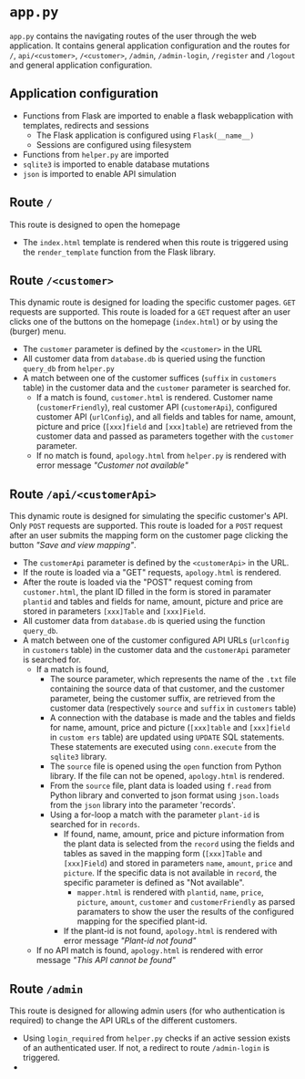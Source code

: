 # `app.py`
`app.py` contains the navigating routes of the user through the web application. It contains general application configuration and the routes for `/`, `api/<customer>`, `/<customer>`, `/admin`, `/admin-login`, `/register` and `/logout` and general application configuration.

## Application configuration
- Functions from Flask are imported to enable a flask webapplication with templates, redirects and sessions
   - The Flask application is configured using `Flask(__name__)`
   - Sessions are configured using filesystem
- Functions from `helper.py` are imported
- `sqlite3` is imported to enable database mutations
- `json` is imported to enable API simulation

## Route `/`
This route is designed to open the homepage
- The `index.html` template is rendered when this route is triggered using the `render_template` function from the Flask library.

## Route `/<customer>`
This dynamic route is designed for loading the specific customer pages. `GET` requests are supported. This route is loaded for a `GET` request after an user clicks one of the buttons on the homepage (`index.html`) or by using the (burger) menu. 
- The `customer` parameter is defined by the `<customer>` in the URL
- All customer data from `database.db` is queried using the function `query_db` from `helper.py`
- A match between one of the customer suffices (`suffix` in `customers` table) in the customer data and the `customer` parameter is searched for.
  - If a match is found, `customer.html` is rendered. Customer name (`customerFriendly`), real customer API (`customerApi`), configured customer API (`urlConfig`), and all fields and tables for name, amount, picture and price (`[xxx]field` and `[xxx]table`) are retrieved from the customer data and passed as parameters together with the `customer` parameter.
  - If no match is found, `apology.html` from `helper.py` is rendered with error message _"Customer not available"_

## Route `/api/<customerApi>`
This dynamic route is designed for simulating the specific customer's API. Only `POST` requests are supported. This route is loaded for a `POST` request after an user submits the mapping form on the customer page clicking the button _"Save and view mapping"_.
- The `customerApi` parameter is defined by the `<customerApi>` in the URL.
- If the route is loaded via a "GET" requests, `apology.html` is rendered.
- After the route is loaded via the "POST" request coming from `customer.html`, the plant ID filled in the form is stored in paramater `plantid` and tables and fields for name, amount, picture and price are stored in parameters `[xxx]Table` and `[xxx]Field`.
- All customer data from `database.db` is queried using the function `query_db`.
- A match between one of the customer configured API URLs (`urlconfig` in `customers` table) in the customer data and the `customerApi` parameter is searched for.
  - If a match is found,
     - The source parameter, which represents the name of the `.txt` file containing the source data of that customer,  and the customer parameter, being the customer suffix, are retrieved from the customer data (respectively `source` and `suffix` in `customers` table)
     - A connection with the database is made and the tables and fields for name, amount, price and picture (`[xxx]table` and `[xxx]field` in `custom ers` table) are updated using `UPDATE` SQL statements. These statements are executed using `conn.execute` from the `sqlite3` library.
     - The `source` file is opened using the `open` function from Python library. If the file can not be opened, `apology.html` is rendered.
     - From the `source` file, plant data is loaded using `f.read` from Python library and converted to json format using `json.loads` from the `json` library into the parameter 'records'.
     - Using a for-loop a match with the parameter `plant-id` is searched for in `records`.
       - If found, name, amount, price and picture information from the plant data is selected from the `record` using the fields and tables as saved in the mapping form (`[xxx]Table` and `[xxx]Field`) and stored in parameters `name`, `amount`, `price` and `picture`. If the specific data is not available in `record`, the specific parameter is defined as "Not available".
          - `mapper.html` is rendered with `plantid`, `name`, `price`, `picture`, `amount`, `customer` and `customerFriendly` as parsed paramaters to show the user the results of the configured mapping for the specified plant-id.
       - If the plant-id is not found, `apology.html` is rendered with error message _"Plant-id not found"_
  - If no API match is found, `apology.html` is rendered with error message _"This API cannot be found"_

## Route `/admin`
This route is designed for allowing admin users (for who authentication is required) to change the API URLs of the different customers.
- Using `login_required` from `helper.py` checks if an active session exists of an authenticated user. If not, a redirect to route `/admin-login` is triggered.
- 
